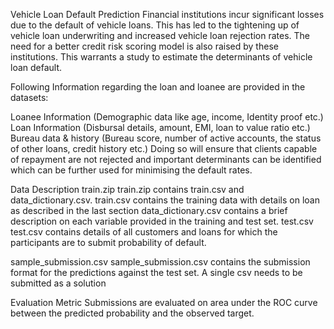 Vehicle Loan Default Prediction
Financial institutions incur significant losses due to the default of vehicle loans. This has led to the tightening up of vehicle loan underwriting and increased vehicle loan rejection rates. The need for a better credit risk scoring model is also raised by these institutions. This warrants a study to estimate the determinants of vehicle loan default.

Following Information regarding the loan and loanee are provided in the datasets:

Loanee Information (Demographic data like age, income, Identity proof etc.)
Loan Information (Disbursal details, amount, EMI, loan to value ratio etc.)
Bureau data & history (Bureau score, number of active accounts, the status of other loans, credit history etc.)
Doing so will ensure that clients capable of repayment are not rejected and important determinants can be identified which can be further used for minimising the default rates.

Data Description
train.zip
train.zip contains train.csv and data_dictionary.csv.
train.csv contains the training data with details on loan as described in the last section
data_dictionary.csv contains a brief description on each variable provided in the training and test set.
test.csv
test.csv contains details of all customers and loans for which the participants are to submit probability of default.
 

sample_submission.csv
sample_submission.csv contains the submission format for the predictions against the test set. A single csv needs to be submitted as a solution

Evaluation Metric
Submissions are evaluated on area under the ROC curve between the predicted probability and the observed target.
